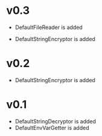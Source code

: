 
# v0.3

- DefaultFileReader is added

- DefaultStringEncryptor is added

# v0.2

- DefaultStringEncryptor is added

# v0.1

- DefaultStringDecryptor is added
- DefaultEnvVarGetter is added